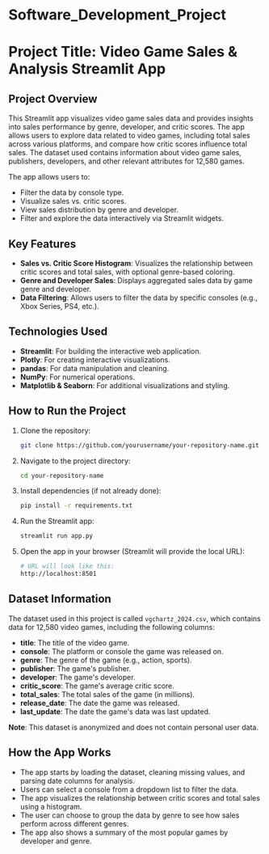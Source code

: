 # Software_Development_Project
# Project Title: Video Game Sales & Analysis Streamlit App

## Project Overview

This Streamlit app visualizes video game sales data and provides insights into sales performance by genre, developer, and critic scores. The app allows users to explore data related to video games, including total sales across various platforms, and compare how critic scores influence total sales. The dataset used contains information about video game sales, publishers, developers, and other relevant attributes for 12,580 games.

The app allows users to:
- Filter the data by console type.
- Visualize sales vs. critic scores.
- View sales distribution by genre and developer.
- Filter and explore the data interactively via Streamlit widgets.

## Key Features
- **Sales vs. Critic Score Histogram**: Visualizes the relationship between critic scores and total sales, with optional genre-based coloring.
- **Genre and Developer Sales**: Displays aggregated sales data by game genre and developer.
- **Data Filtering**: Allows users to filter the data by specific consoles (e.g., Xbox Series, PS4, etc.).

## Technologies Used
- **Streamlit**: For building the interactive web application.
- **Plotly**: For creating interactive visualizations.
- **pandas**: For data manipulation and cleaning.
- **NumPy**: For numerical operations.
- **Matplotlib & Seaborn**: For additional visualizations and styling.

## How to Run the Project

1. Clone the repository:
    ```bash
    git clone https://github.com/yourusername/your-repository-name.git
    ```

2. Navigate to the project directory:
    ```bash
    cd your-repository-name
    ```

3. Install dependencies (if not already done):
    ```bash
    pip install -r requirements.txt
    ```

4. Run the Streamlit app:
    ```bash
    streamlit run app.py
    ```

5. Open the app in your browser (Streamlit will provide the local URL):
    ```bash
    # URL will look like this:
    http://localhost:8501
    ```

## Dataset Information

The dataset used in this project is called `vgchartz_2024.csv`, which contains data for 12,580 video games, including the following columns:

- **title**: The title of the video game.
- **console**: The platform or console the game was released on.
- **genre**: The genre of the game (e.g., action, sports).
- **publisher**: The game's publisher.
- **developer**: The game's developer.
- **critic_score**: The game's average critic score.
- **total_sales**: The total sales of the game (in millions).
- **release_date**: The date the game was released.
- **last_update**: The date the game's data was last updated.

**Note**: This dataset is anonymized and does not contain personal user data.

## How the App Works

- The app starts by loading the dataset, cleaning missing values, and parsing date columns for analysis.
- Users can select a console from a dropdown list to filter the data.
- The app visualizes the relationship between critic scores and total sales using a histogram.
- The user can choose to group the data by genre to see how sales perform across different genres.
- The app also shows a summary of the most popular games by developer and genre.
